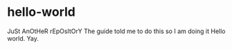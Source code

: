 # hello-world
JuSt AnOtHeR rEpOsItOrY
The guide told me to do this so I am doing it
  Hello world.
Yay.
